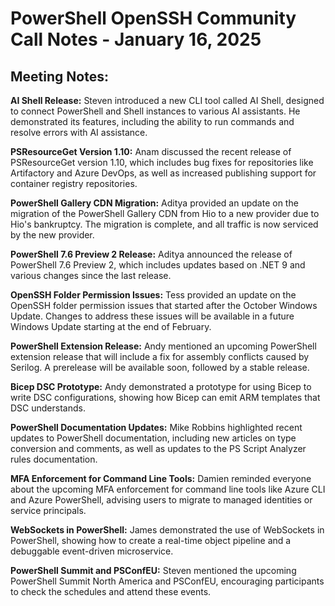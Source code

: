 # PowerShell OpenSSH Community Call Notes - January 16, 2025

## Meeting Notes:

**AI Shell Release:** Steven introduced a new CLI tool called AI Shell, designed to connect
PowerShell and Shell instances to various AI assistants. He demonstrated its features, including the
ability to run commands and resolve errors with AI assistance.

**PSResourceGet Version 1.10:** Anam discussed the recent release of PSResourceGet version 1.10,
which includes bug fixes for repositories like Artifactory and Azure DevOps, as well as increased
publishing support for container registry repositories.

**PowerShell Gallery CDN Migration:** Aditya provided an update on the migration of the PowerShell
Gallery CDN from Hio to a new provider due to Hio's bankruptcy. The migration is complete, and all
traffic is now serviced by the new provider.

**PowerShell 7.6 Preview 2 Release:** Aditya announced the release of PowerShell 7.6 Preview 2,
which includes updates based on .NET 9 and various changes since the last release.

**OpenSSH Folder Permission Issues:** Tess provided an update on the OpenSSH folder permission
issues that started after the October Windows Update. Changes to address these issues will be
available in a future Windows Update starting at the end of February.

**PowerShell Extension Release:** Andy mentioned an upcoming PowerShell extension release that will
include a fix for assembly conflicts caused by Serilog. A prerelease will be available soon,
followed by a stable release.

**Bicep DSC Prototype:** Andy demonstrated a prototype for using Bicep to write DSC configurations,
showing how Bicep can emit ARM templates that DSC understands.

**PowerShell Documentation Updates:** Mike Robbins highlighted recent updates to PowerShell
documentation, including new articles on type conversion and comments, as well as updates to the PS
Script Analyzer rules documentation.

**MFA Enforcement for Command Line Tools:** Damien reminded everyone about the upcoming MFA
enforcement for command line tools like Azure CLI and Azure PowerShell, advising users to migrate to
managed identities or service principals.

**WebSockets in PowerShell:** James demonstrated the use of WebSockets in PowerShell, showing how to
create a real-time object pipeline and a debuggable event-driven microservice.

**PowerShell Summit and PSConfEU:** Steven mentioned the upcoming PowerShell Summit North America
and PSConfEU, encouraging participants to check the schedules and attend these events.
